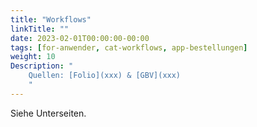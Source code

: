 ```yaml
---
title: "Workflows"
linkTitle: ""
date: 2023-02-01T00:00:00-00:00
tags: [for-anwender, cat-workflows, app-bestellungen]
weight: 10
Description: "
    Quellen: [Folio](xxx) & [GBV](xxx)
    "
---
```


Siehe Unterseiten.

